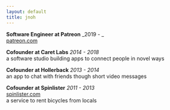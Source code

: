 ```yaml
---
layout: default
title: jnoh
---
```


**Software Engineer at Patreon** _2019 - _  
[patreon.com](https://www.patreon.com)

**Cofounder at Caret Labs** _2014 - 2018_  
a software studio building apps to connect people in novel ways

**Cofounder at Hollerback** _2013 - 2014_  
an app to chat with friends though short video messages

**Cofounder at Spinlister** _2011 - 2013_  
[spinlister.com](https://spinlister.com)  
a service to rent bicycles from locals
